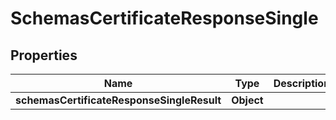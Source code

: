 # SchemasCertificateResponseSingle

## Properties
Name | Type | Description | Notes
------------ | ------------- | ------------- | -------------
**schemasCertificateResponseSingleResult** | **Object** |  |  [optional]
